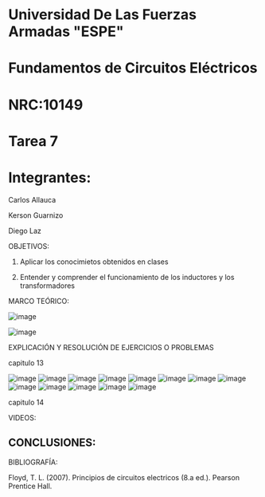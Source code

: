 # Universidad De Las Fuerzas Armadas "ESPE"

# Fundamentos de Circuitos Eléctricos 
# NRC:10149
# Tarea 7

 # Integrantes:
 
 Carlos Allauca
 
 Kerson Guarnizo
 
 Diego Laz

OBJETIVOS:

1. Aplicar los conocimietos obtenidos en clases

2. Entender y comprender el funcionamiento de los inductores y los transformadores 

MARCO TEÓRICO:

![image](https://user-images.githubusercontent.com/93835463/153534012-7faf6420-1d59-49a9-956c-86c5381a4b81.png)

![image](https://user-images.githubusercontent.com/93835463/153540537-288923de-a6a1-439c-8713-02a51069441b.png)

EXPLICACIÓN Y RESOLUCIÓN DE EJERCICIOS O PROBLEMAS

capitulo 13

![image](https://user-images.githubusercontent.com/93835463/153541293-d3e7ced6-edd2-404d-81c5-d2d94dc6468c.png)
![image](https://user-images.githubusercontent.com/93835463/153541314-a2df438c-c2d9-409a-bc53-96cffe575cb5.png)
![image](https://user-images.githubusercontent.com/93835463/153541415-ca9cc0e1-5ff4-4bdb-b1c0-e186ad478096.png)
![image](https://user-images.githubusercontent.com/93835463/153541335-9f22c85f-7323-4205-8e54-a891da18b5a7.png)
![image](https://user-images.githubusercontent.com/93835463/153541359-713d0216-cefc-4923-803f-8663151cb26e.png)
![image](https://user-images.githubusercontent.com/93835463/153541562-95d461b7-0873-4a31-953f-637eaf5ef73b.png)
![image](https://user-images.githubusercontent.com/93835463/153541622-0ac0b75a-66f7-4c36-bbc0-b57b1a97fab0.png)
![image](https://user-images.githubusercontent.com/93835463/153541801-0261c139-b7fc-4626-92a2-5ed603852018.png)
![image](https://user-images.githubusercontent.com/93835463/153541810-777e88fd-faa3-4b04-8396-8176982cde3b.png)
![image](https://user-images.githubusercontent.com/93835463/153541818-892571db-b6e8-4d6a-978e-65ad3a27dd32.png)
![image](https://user-images.githubusercontent.com/93835463/153541823-2cfa88ba-96a3-4696-abf5-08bc3a9a087c.png)
![image](https://user-images.githubusercontent.com/93835463/153542335-9ace7a1a-f1b9-4a5e-9de3-3732c1149a7b.png)
![image](https://user-images.githubusercontent.com/93835463/153542345-b40cee2e-ed98-4274-a95e-25a2623eee1e.png)

capitulo 14

VIDEOS:

CONCLUSIONES:
-

BIBLIOGRAFÍA:

Floyd, T. L. (2007). Principios de circuitos electricos (8.a ed.). Pearson Prentice Hall.
